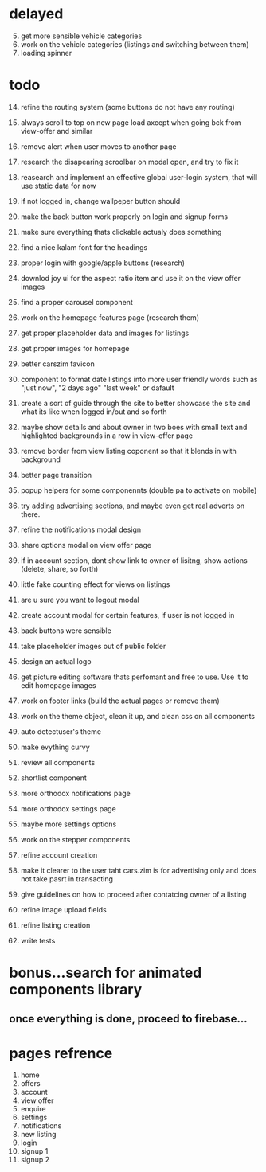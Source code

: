 # delayed

5. get more sensible vehicle categories
6. work on the vehicle categories (listings and switching between them)
7. loading spinner

# todo

14. refine the routing system (some buttons do not have any routing)
15. always scroll to top on new page load axcept when going bck from view-offer and similar
16. remove alert when user moves to another page
17. research the disapearing scroolbar on modal open, and try to fix it
18. reasearch and implement an effective global user-login system, that will use static data for now
19. if not logged in, change wallpeper button should
20. make the back button work properly on login and signup forms
21. make sure everything thats clickable actualy does something
22. find a nice kalam font for the headings
23. proper login with google/apple buttons (research)
24. downlod joy ui for the aspect ratio item and use it on the view offer images
25. find a proper carousel component

26. work on the homepage features page (research them)
27. get proper placeholder data and images for listings
28. get proper images for homepage
29. better carszim favicon
30. component to format date listings into more user friendly words such as "just now", "2 days ago" "last week" or dafault
31. create a sort of guide through the site to better showcase the site and what its like when logged in/out and so forth
32. maybe show details and about owner in two boes with small text and highlighted backgrounds in a row in view-offer page
33. remove border from view listing coponent so that it blends in with background
34. better page transition
35. popup helpers for some componennts (double pa to activate on mobile)
36. try adding advertising sections, and maybe even get real adverts on there.
37. refine the notifications modal design

38. share options modal on view offer page
39. if in account section, dont show link to owner of lisitng, show actions (delete, share, so forth)
40. little fake counting effect for views on listings
41. are u sure you want to logout modal
42. create account modal for certain features, if user is not logged in
43. back buttons were sensible
44. take placeholder images out of public folder
45. design an actual logo
46. get picture editing software thats perfomant and free to use. Use it to edit homepage images
47. work on footer links (build the actual pages or remove them)
48. work on the theme object, clean it up, and clean css on all components
49. auto detectuser's theme
50. make evything curvy

51. review all components
52. shortlist component
53. more orthodox notifications page
54. more orthodox settings page
55. maybe more settings options
56. work on the stepper components
57. refine account creation
58. make it clearer to the user taht cars.zim is for advertising only and does not take pasrt in transacting
59. give guidelines on how to proceed after contatcing owner of a listing
60. refine image upload fields
61. refine listing creation
62. write tests

# bonus...search for animated components library

## once everything is done, proceed to firebase...

# pages refrence

1. home
2. offers
3. account
4. view offer
5. enquire
6. settings
7. notifications
8. new listing
9. login
10. signup 1
11. signup 2
